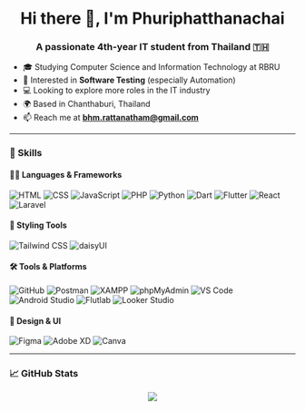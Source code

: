 <h1 align="center">Hi there 👋, I'm Phuriphatthanachai</h1>
<h3 align="center">A passionate 4th-year IT student from Thailand 🇹🇭</h3>

- 🎓 Studying Computer Science and Information Technology at RBRU  
- 🔬 Interested in **Software Testing** (especially Automation)  
- 💻 Looking to explore more roles in the IT industry  
- 🌍 Based in Chanthaburi, Thailand  
- 📫 Reach me at **bhm.rattanatham@gmail.com**

---

### 🚀 Skills

#### 👨‍💻 Languages & Frameworks
![HTML](https://img.shields.io/badge/-HTML-E34F26?style=flat&logo=html5&logoColor=fff)
![CSS](https://img.shields.io/badge/-CSS-1572B6?style=flat&logo=css3)
![JavaScript](https://img.shields.io/badge/-JavaScript-F7DF1E?style=flat&logo=javascript&logoColor=000)
![PHP](https://img.shields.io/badge/-PHP-777BB4?style=flat&logo=php)
![Python](https://img.shields.io/badge/-Python-3776AB?style=flat&logo=python)
![Dart](https://img.shields.io/badge/-Dart-0175C2?style=flat&logo=dart)
![Flutter](https://img.shields.io/badge/-Flutter-02569B?style=flat&logo=flutter)
![React](https://img.shields.io/badge/-React-20232a?style=flat&logo=react)
![Laravel](https://img.shields.io/badge/-Laravel-FF2D20?style=flat&logo=laravel)

#### 🎨 Styling Tools
![Tailwind CSS](https://img.shields.io/badge/-Tailwind_CSS-38B2AC?style=flat&logo=tailwind-css)
![daisyUI](https://img.shields.io/badge/-daisyUI-4E46E5?style=flat&logo=tailwind-css&logoColor=fff)

#### 🛠️ Tools & Platforms
![GitHub](https://img.shields.io/badge/-GitHub-181717?style=flat&logo=github)
![Postman](https://img.shields.io/badge/-Postman-FF6C37?style=flat&logo=postman)
![XAMPP](https://img.shields.io/badge/-XAMPP-FB7A24?style=flat&logo=xampp)
![phpMyAdmin](https://img.shields.io/badge/-phpMyAdmin-6C78AF?style=flat)
![VS Code](https://img.shields.io/badge/-VS_Code-007ACC?style=flat&logo=visual-studio-code)
![Android Studio](https://img.shields.io/badge/-Android_Studio-3DDC84?style=flat&logo=android-studio)
![Flutlab](https://img.shields.io/badge/-Flutlab-02569B?style=flat&logo=flutter)
![Looker Studio](https://img.shields.io/badge/-Looker_Studio-4285F4?style=flat&logo=googleanalytics)

#### 🧠 Design & UI
![Figma](https://img.shields.io/badge/-Figma-F24E1E?style=flat&logo=figma)
![Adobe XD](https://img.shields.io/badge/-Adobe_XD-FF61F6?style=flat&logo=adobexd)
![Canva](https://img.shields.io/badge/-Canva-00C4CC?style=flat&logo=canva)

---

### 📈 GitHub Stats

<p align="center">
  <img src="https://github-readme-stats.vercel.app/api?username=ctrlfaith&show_icons=true&theme=tokyonight" />
</p>
